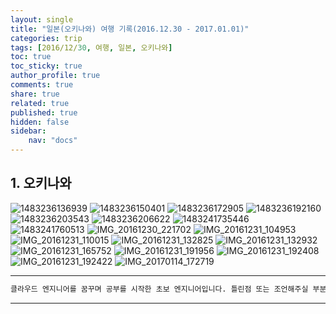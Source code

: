 ```yaml
---
layout: single
title: "일본(오키나와) 여행 기록(2016.12.30 - 2017.01.01)"
categories: trip
tags: [2016/12/30, 여행, 일본, 오키나와]
toc: true
toc_sticky: true
author_profile: true
comments: true
share: true
related: true
published: true
hidden: false
sidebar: 
    nav: "docs"
---
```


## 1. 오키나와

![1483236136939](https://user-images.githubusercontent.com/124491456/227698227-583bd3f1-3357-4b39-b709-35226f797820.jpg)
![1483236150401](https://user-images.githubusercontent.com/124491456/227698240-3b5eba05-1f1d-4493-bf78-904472a7cd25.jpg)
![1483236172905](https://user-images.githubusercontent.com/124491456/227698244-c2e9f875-de6e-4db0-a7e2-2ddc2bd9e306.jpg)
![1483236192160](https://user-images.githubusercontent.com/124491456/227698408-9ea956d6-91f0-4006-8e56-01c3b9ef4ad9.jpg)
![1483236203543](https://user-images.githubusercontent.com/124491456/227698413-2bd5626f-f62b-4c8d-9848-73083914e6e7.jpg)
![1483236206622](https://user-images.githubusercontent.com/124491456/227698415-f7cd4f4e-3102-449c-86ae-4dbb93561af4.jpg)
![1483241735446](https://user-images.githubusercontent.com/124491456/227698432-a50bd4dd-8495-4769-a344-d792111eddcb.jpg)
![1483241760513](https://user-images.githubusercontent.com/124491456/227698434-e5598b00-03cb-4495-be9e-073d14679105.jpg)
![IMG_20161230_221702](https://user-images.githubusercontent.com/124491456/227698441-928c077b-4bf2-47c6-b5fd-a5b7632e7c27.jpg)
![IMG_20161231_104953](https://user-images.githubusercontent.com/124491456/227698447-178cdd72-b777-44bb-934c-893fde86babe.jpg)
![IMG_20161231_110015](https://user-images.githubusercontent.com/124491456/227698456-be8ce46c-6714-40e0-abd2-1412bff15589.jpg)
![IMG_20161231_132825](https://user-images.githubusercontent.com/124491456/227698462-35fa8b87-42e9-4786-8181-7ae2552a3c08.jpg)
![IMG_20161231_132932](https://user-images.githubusercontent.com/124491456/227698470-e2c40be0-be65-489e-8493-bec100480ccf.jpg)
![IMG_20161231_165752](https://user-images.githubusercontent.com/124491456/227698489-7e26d318-fe6c-4a1f-a9e2-32dffb362feb.jpg)
![IMG_20161231_191956](https://user-images.githubusercontent.com/124491456/227698492-e88abc85-59ca-4a1c-9d7f-a7e2e6945b8a.jpg)
![IMG_20161231_192408](https://user-images.githubusercontent.com/124491456/227698494-ca979676-1e9c-4662-b190-09ec29ca2616.jpg)
![IMG_20161231_192422](https://user-images.githubusercontent.com/124491456/227698495-9bb54801-b05a-4887-8147-a896204c69fc.jpg)
![IMG_20170114_172719](https://user-images.githubusercontent.com/124491456/227698496-3d2cf608-5e23-45f0-95dc-ec270aad9b33.jpg)

---

```bash
클라우드 엔지니어를 꿈꾸며 공부를 시작한 초보 엔지니어입니다. 틀린점 또는 조언해주실 부분이 있으시면 친절하게 댓글 부탁드립니다. 방문해 주셔서 감사합니다 :)
```

---
